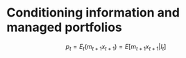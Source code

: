 # Conditioning information and managed portfolios

$$
p_t = E_t (m_{t+1}x_{t+1}) = E[m_{t+1}x_{t+1}|I_t]
$$













